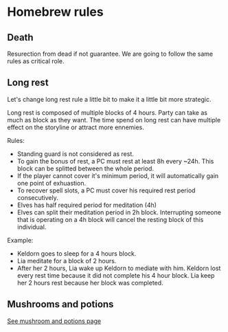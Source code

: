 # Homebrew rules

## Death

Resurection from dead if not guarantee. We are going to follow the same rules as critical role.

## Long rest

Let's change long rest rule a little bit to make it a little bit more strategic.

Long rest is composed of multiple blocks of 4 hours.
Party can take as much as block as they want.
The time spend on long rest can have multiple effect on the storyline or attract more ennemies.

Rules:
* Standing guard is not considered as rest.
* To gain the bonus of rest, a PC must rest at least 8h every ~24h. 
This block can be splitted between the whole period. 
* If the player cannot cover it's minimum period, it will automatically gain one point of exhuastion.
* To recover spell slots, a PC must cover his required rest period consecutively.
* Elves has half required period for meditation (4h)
* Elves can split their meditation period in 2h block. 
Interrupting someone that is operating on a 4h block will cancel the resting block of this individual.

Example:
* Keldorn goes to sleep for a 4 hours block.
* Lia meditate for a block of 2 hours.
* After her 2 hours, Lia wake up Keldorn to mediate with him.
Keldorn lost every rest time because it did not complete his 4 hour block.
Lia keep her 2 hours rest because her block was completed.

## Mushrooms and potions

[See mushroom and potions page](mushrooms.md)